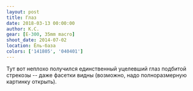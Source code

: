 ```yaml
---
layout: post
title: Глаз
date: 2018-03-13 00:00:00
author: К.С.
gear: [E-300, 35mm macro]
shoot_date: 2014-07-02
location: Ёль-база
colors: ['141805', '040401']
---
```

Тут вот неплохо получился единственный уцелевший глаз подбитой стрекозы -- даже фасетки видны (возможно, надо полноразмерную картинку открыть).
